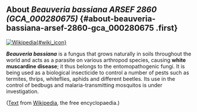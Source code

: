 About *Beauveria bassiana ARSEF 2860 (GCA\_000280675)* {#about-beauveria-bassiana-arsef-2860-gca_000280675 .first}
------------------------------------------------------

[![Wikipedia](/img/wikipedia_logo_v2_en.png){#wiki_icon}](http://en.wikipedia.org/wiki/Beauveria_bassiana)

***Beauveria bassiana*** is a fungus that grows naturally in soils
throughout the world and acts as a parasite on various arthropod
species, causing **white muscardine disease**; it thus belongs to the
entomopathogenic fungi. It is being used as a biological insecticide to
control a number of pests such as termites, thrips, whiteflies, aphids
and different beetles. Its use in the control of bedbugs and
malaria-transmitting mosquitos is under investigation.

([Text](http://en.wikipedia.org/wiki/Beauveria_bassiana) from
[Wikipedia](http://en.wikipedia.org/), the free encyclopaedia.)
